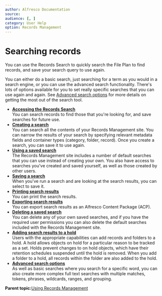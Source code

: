 ```yaml
---
author: Alfresco Documentation
source: 
audience: [, ]
category: User Help
option: Records Management
---
```


# Searching records

You can use the Records Search to quickly search the File Plan to find records, and save your search query to use again.

You can either do a basic search, just searching for a term as you would in a search engine, or you can use the advanced search functionality. There's lots of options available for you to set really specific searches that you can use again and again. See [Advanced search options](rm-search-syntax.md) for more details on getting the most out of the search tool.

-   **[Accessing the Records Search](../tasks/rm-search-access.md)**  
You can search records to find those that you're looking for, and save searches for future use.
-   **[Creating a search](../tasks/rm-search-create.md)**  
You can search all the contents of your Records Management site. You can narrow the results of your search by specifying relevant metadata fields and container types \(category, folder, record\). Once you create a search, you can save it to use again.
-   **[Using a saved search](../tasks/rm-search-saved.md)**  
The Records Management site includes a number of default searches that you can use instead of creating your own. You also have access to searches you've created and saved yourself, as well as those created by other users.
-   **[Saving a search](../tasks/rm-search-save.md)**  
When you've run a search and are looking at the search results, you can select to save it.
-   **[Printing search results](../tasks/rm-search-print.md)**  
You can print the search results.
-   **[Exporting search results](../tasks/rm-search-export.md)**  
You can export search results as an Alfresco Content Package \(ACP\).
-   **[Deleting a saved search](../tasks/rm-search-saved-delete.md)**  
You can delete any of your own saved searches, and if you have the required user permissions you can also delete the default searches included with the Records Management site.
-   **[Adding search results to a hold](../tasks/rm-search-addhold.md)**  
Users with the appropriate capabilities can add records and folders to a hold. A hold allows objects on hold for a particular reason to be tracked as a set. Holds prevent changes to on hold objects, which have their retention schedules suspended until the hold is removed. When you add a folder to a hold, all records within the folder are also added to the hold.
-   **[Advanced search options](../concepts/rm-search-syntax.md)**  
As well as basic searches where you search for a specific word, you can also create more complex full text searches with multiple matches, tokens, phrases, wildcards, ranges, and grouping.

**Parent topic:**[Using Records Management](../concepts/rm-intro.md)

